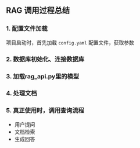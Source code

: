 ## RAG 调用过程总结

### 1. 配置文件加载
项目启动时，首先加载 `config.yaml` 配置文件，获取参数

### 2. 数据库初始化、连接数据库

### 3. 加载rag_api.py里的模型

### 4. 处理文档

### 5. 真正使用时，调用查询流程
- 用户提问
- 文档检索
- 生成回答
